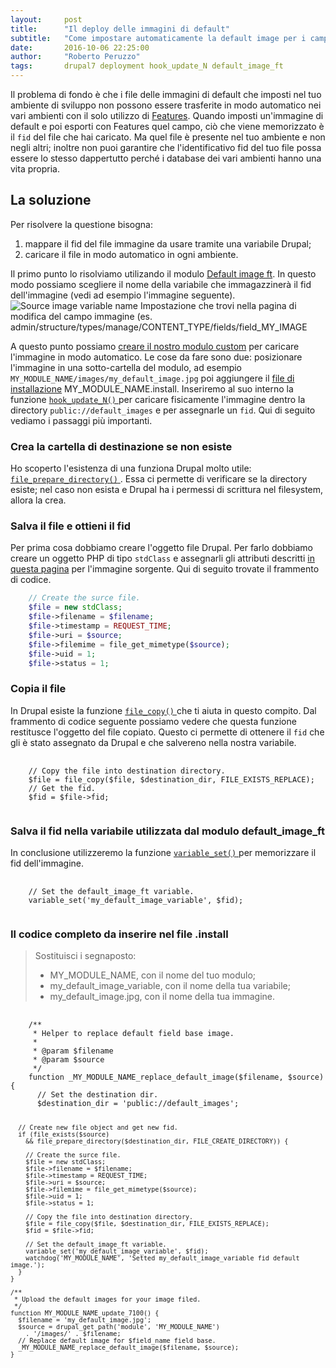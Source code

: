 ```yaml
---
layout:     post
title:      "Il deploy delle immagini di default"
subtitle:   "Come impostare automaticamente la default image per i campi di tipo immagine."
date:       2016-10-06 22:25:00
author:     "Roberto Peruzzo"
tags:       drupal7 deployment hook_update_N default_image_ft
---
```


<p>Il problema di fondo è che i file delle immagini di default che imposti nel tuo
  ambiente di sviluppo non possono essere trasferite in modo automatico
  nei vari ambienti con il solo utilizzo di
  <a href="https://www.drupal.org/project/features" target="_blank" title="Features module">
    Features</a>.
  Quando imposti un'immagine di default e poi esporti con Features quel campo,
  ciò che viene memorizzato è il <code>fid</code> del file che hai caricato.
  Ma quel file è presente nel tuo ambiente e non negli altri; inoltre non puoi
  garantire che l'identificativo fid del tuo file possa essere lo stesso dappertutto
  perché i database dei vari ambienti hanno una vita propria.</p>

<h2 class="section-heading">La soluzione</h2>

<p>Per risolvere la questione bisogna:</p>
<ol>
  <li>mappare il fid del file immagine da usare tramite una variabile Drupal;</li>
  <li>caricare il file in modo automatico in ogni ambiente.</li>
</ol>

<p>Il primo punto lo risolviamo utilizando il modulo
  <a href="https://www.drupal.org/project/default_image_ft" target="_blank" title="Default image ft module">
    Default image ft</a>. In questo modo possiamo scegliere il nome della variabile che
  immagazzinerà il fid dell'immagine (vedi ad esempio l'immagine seguente).
  <img src="{{ site.baseurl }}/img/2016-10-06/source_variable.png" alt="Source image variable name" />
  <span class="caption text-muted">Impostazione che trovi nella pagina di
    modifica del campo immagine (es. admin/structure/types/manage/CONTENT_TYPE/fields/field_MY_IMAGE</span></p>

<p>A questo punto possiamo <a href="https://www.drupal.org/docs/7/creating-custom-modules" target="_blank" title="Creating custom modules">
  creare il nostro modulo custom</a> per caricare l'immagine
  in modo automatico. Le cose da fare sono due: posizionare l'immagine in una
  sotto-cartella del modulo, ad esempio <code>MY_MODULE_NAME/images/my_default_image.jpg</code>
  poi aggiungere il
  <a href="https://www.drupal.org/docs/7/creating-custom-modules/writing-install-files-drupal-7x" target="_blank">
  file di installazione</a> MY_MODULE_NAME.install. Inseriremo al suo interno la funzione
  <a href="https://api.drupal.org/api/drupal/modules%21system%21system.api.php/function/hook_update_N/7.x" target="_blank" title="function hook_update_N">
    <code>hook_update_N()</code>
  </a> per caricare fisicamente l'immagine dentro
  la directory <code>public://default_images</code> e per assegnarle un <code>fid</code>.
  Qui di seguito vediamo i passaggi più importanti.
</p>

<h3>Crea la cartella di destinazione se non esiste</h3>
<p>Ho scoperto l'esistenza di una funziona Drupal molto utile:
  <a href="https://api.drupal.org/api/drupal/includes!file.inc/function/file_prepare_directory/7.x" target="_blank" title="function file_prepare_directory">
    <code>file_prepare_directory()</code>
  </a>. Essa ci permette di verificare se
  la directory esiste; nel caso non esista e Drupal ha i permessi di scrittura
  nel filesystem, allora la crea.</p>

<h3>Salva il file e ottieni il fid</h3>
<p>Per prima cosa dobbiamo creare l'oggetto file Drupal. Per farlo dobbiamo
  creare un oggetto PHP di tipo <code>stdClass</code> e assegnarli gli attributi
  descritti
  <a href="https://api.drupal.org/api/drupal/includes!file.inc/group/file/7.x" target="_blank" title="File interface">
  in questa pagina</a> per l'immagine sorgente. Qui di seguito trovate il frammento di codice.
</p>

```php
    // Create the surce file.
    $file = new stdClass;
    $file->filename = $filename;
    $file->timestamp = REQUEST_TIME;
    $file->uri = $source;
    $file->filemime = file_get_mimetype($source);
    $file->uid = 1;
    $file->status = 1;
```

<h3>Copia il file</h3>
<p>In Drupal esiste la funzione
  <a href="https://api.drupal.org/api/drupal/includes!file.inc/function/file_copy/7.x" target="_blank" title="function file_copy">
    <code>file_copy()</code>
  </a>
  che ti aiuta in questo compito. Dal frammento di codice seguente possiamo vedere
  che questa funzione restitusce l'oggetto del file copiato. Questo ci permette
  di ottenere il <code>fid</code> che gli è stato assegnato da Drupal e
  che salvereno nella nostra variabile.
</p>
<pre>
  <code>
    // Copy the file into destination directory.
    $file = file_copy($file, $destination_dir, FILE_EXISTS_REPLACE);
    // Get the fid.
    $fid = $file->fid;
  </code>
</pre>

<h3>Salva il fid nella variabile utilizzata dal modulo default_image_ft</h3>
<p>
  In conclusione utilizzeremo la funzione
  <a href="https://api.drupal.org/api/drupal/includes!bootstrap.inc/function/variable_set/7.x" target="_blank" title="function variable_set">
    <code>variable_set()</code>
  </a> per memorizzare il fid dell'immagine.
</p>
<pre>
  <code>
    // Set the default_image_ft variable.
    variable_set('my_default_image_variable', $fid);
  </code>
</pre>

<h3>Il codice completo da inserire nel file .install</h3>
<blockquote>
  Sostituisci i segnaposto:
  <ul>
    <li>MY_MODULE_NAME, con il nome del tuo modulo;</li>
    <li>my_default_image_variable, con il nome della tua variabile;</li>
    <li>my_default_image.jpg, con il nome della tua immagine.</li>
  </ul>
</blockquote>
<pre>
  <code>
    /**
     * Helper to replace default field base image.
     *
     * @param $filename
     * @param $source
     */
    function _MY_MODULE_NAME_replace_default_image($filename, $source) {
      // Set the destination dir.
      $destination_dir = 'public://default_images';

      // Create new file object and get new fid.
      if (file_exists($source)
        && file_prepare_directory($destination_dir, FILE_CREATE_DIRECTORY)) {

        // Create the surce file.
        $file = new stdClass;
        $file->filename = $filename;
        $file->timestamp = REQUEST_TIME;
        $file->uri = $source;
        $file->filemime = file_get_mimetype($source);
        $file->uid = 1;
        $file->status = 1;

        // Copy the file into destination directory.
        $file = file_copy($file, $destination_dir, FILE_EXISTS_REPLACE);
        $fid = $file->fid;

        // Set the default_image_ft variable.
        variable_set('my_default_image_variable', $fid);
        watchdog('MY_MODULE_NAME', 'Setted my_default_image_variable fid default image.');
      }
    }

    /**
     * Upload the default images for your image filed.
     */
    function MY_MODULE_NAME_update_7100() {
      $filename = 'my_default_image.jpg';
      $source = drupal_get_path('module', 'MY_MODULE_NAME')
        . '/images/' . $filename;
      // Replace default image for $field_name field base.
      _MY_MODULE_NAME_replace_default_image($filename, $source);
    }
  </code>
</pre>

